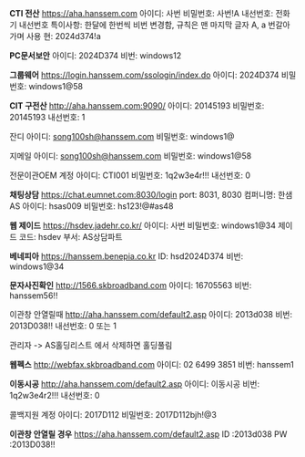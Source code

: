 **CTI 전산**
https://aha.hanssem.com
아이디: 사번
비밀번호: 사번!A
내선번호: 전화기 내선번호
특이사항: 한달에 한번씩 비번 변경함, 규칙은 맨 마지막 글자 A, a 번갈아 가며 사용
현: 2024d374!a

**PC문서보안**
아이디: 2024D374
비번: windows12

**그룹웨어**
https://login.hanssem.com/ssologin/index.do
아이디: 2024D374
비밀번호: windows1@58

**CIT 구전산**
http://aha.hanssem.com:9090/
아이디: 20145193
비밀번호: 20145193
내선번호: 1

잔디
아이디: song100sh@hanssem.com
비밀번호: windows1@

지메일
아이디: song100sh@hanssem.com
비밀번호: windows1@58

전문이관OEM 계정
아이디: CTI001
비밀번호: 1q2w3e4r!!!
내선번호: 0

**채팅상담**
https://chat.eumnet.com:8030/login
port: 8031, 8030
컴퍼니명: 한샘AS 
아이디: hsas009 
비밀번호: hs123!@#as48

**웹 제이드**
https://hsdev.jadehr.co.kr/
아이디: 사번
비밀번호: windows1@34
제이드 코드: hsdev
부서: AS상담파트

**베네피아**
https://hanssem.benepia.co.kr
ID: hsd2024D374
비번: windows1@34

**문자사진확인**
http://1566.skbroadband.com
아이디: 16705563
비번: hanssem56!!

이관창 안열릴때
http://aha.hanssem.com/default2.asp
아이디: 2013d038
비번: 2013D038!!
내선번호: 0 또는 1 

관리자 -> AS홀딩리스트 에서 삭제하면 홀딩풀림

**웹펙스**
http://webfax.skbroadband.com
아이디: 02 6499 3851
비번: hanssem1

**이동시공**
http://aha.hanssem.com/default2.asp
아이디: 이동시공
비번: 1q2w3e4r2!!!
내선번호: 0

콜백지원 계정
아이디: 2017D112
비밀번호: 2017D112bjh!@3

**이관창 안열릴 경우**
https://aha.hanssem.com/default2.asp
ID :2013d038
PW :2013D038!!